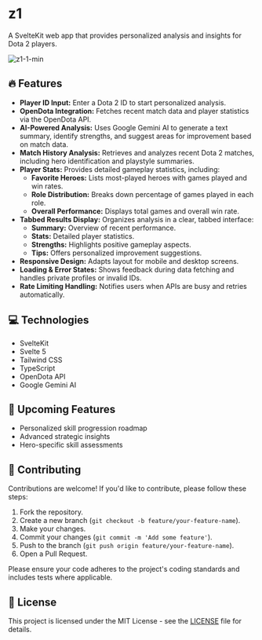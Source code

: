 # z1

A SvelteKit web app that provides personalized analysis and insights for Dota 2 players.

![z1-1-min](https://github.com/user-attachments/assets/3447cff5-7dd2-45c7-8995-b6f2fe8c1de7)

## 🔥 Features

- **Player ID Input:** Enter a Dota 2 ID to start personalized analysis.
- **OpenDota Integration:** Fetches recent match data and player statistics via the OpenDota API.
- **AI-Powered Analysis:** Uses Google Gemini AI to generate a text summary, identify strengths, and suggest areas for improvement based on match data.
- **Match History Analysis:** Retrieves and analyzes recent Dota 2 matches, including hero identification and playstyle summaries.
- **Player Stats:** Provides detailed gameplay statistics, including:
  - **Favorite Heroes:** Lists most-played heroes with games played and win rates.
  - **Role Distribution:** Breaks down percentage of games played in each role.
  - **Overall Performance:** Displays total games and overall win rate.
- **Tabbed Results Display:** Organizes analysis in a clear, tabbed interface:
  - **Summary:** Overview of recent performance.
  - **Stats:** Detailed player statistics.
  - **Strengths:** Highlights positive gameplay aspects.
  - **Tips:** Offers personalized improvement suggestions.
- **Responsive Design:** Adapts layout for mobile and desktop screens.
- **Loading & Error States:** Shows feedback during data fetching and handles private profiles or invalid IDs.
- **Rate Limiting Handling:** Notifies users when APIs are busy and retries automatically.

## 💻 Technologies 

- SvelteKit
- Svelte 5
- Tailwind CSS
- TypeScript
- OpenDota API
- Google Gemini AI

## 🚀 Upcoming Features

- Personalized skill progression roadmap
- Advanced strategic insights
- Hero-specific skill assessments

## 🤝 Contributing

Contributions are welcome! If you'd like to contribute, please follow these steps:

1. Fork the repository.
2. Create a new branch (`git checkout -b feature/your-feature-name`).
3. Make your changes.
4. Commit your changes (`git commit -m 'Add some feature'`).
5. Push to the branch (`git push origin feature/your-feature-name`).
6. Open a Pull Request.

Please ensure your code adheres to the project's coding standards and includes tests where applicable.

## 📜 License

This project is licensed under the MIT License - see the [LICENSE](LICENSE) file for details.
